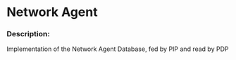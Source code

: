 # Network Agent

### Description:
Implementation of the Network Agent Database, fed by PIP and read by PDP